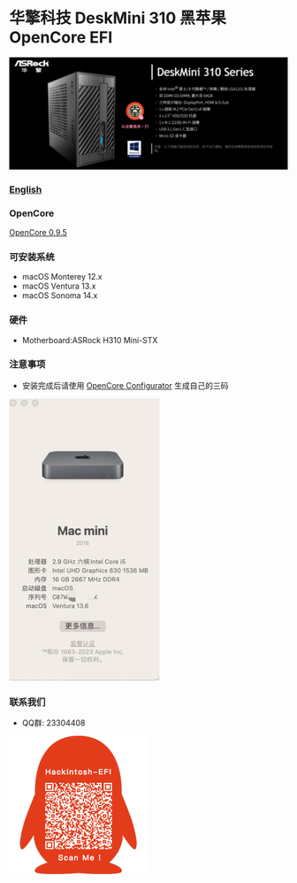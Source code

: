 # 华擎科技 DeskMini 310 黑苹果 OpenCore EFI

![image](ScreenShot/deskmini.png)

### [English](https://github.com/hackintosh-efi/ASRock-DeskMini-310)

### OpenCore

[OpenCore 0.9.5](https://github.com/acidanthera/OpenCorePkg)

### 可安装系统

- macOS Monterey 12.x 
- macOS Ventura  13.x 
- macOS Sonoma  14.x 


### 硬件

- Motherboard:ASRock H310 Mini-STX

### 注意事项

 - 安装完成后请使用 [OpenCore Configurator](https://mackie100projects.altervista.org/opencore-configurator/) 生成自己的三码

![image](ScreenShot/about.jpg)

### 联系我们

- QQ群: 23304408

![image](ScreenShot/QRCode.png)